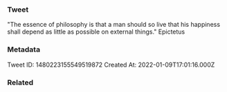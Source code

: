 ### Tweet
"The essence of philosophy is that a man should so live that his happiness shall depend as little as possible on external things." Epictetus

### Metadata
Tweet ID: 1480223155549519872
Created At: 2022-01-09T17:01:16.000Z

### Related

